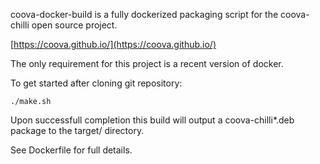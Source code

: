 coova-docker-build is a fully dockerized packaging script for the coova-chilli open source project.

[https://coova.github.io/](https://coova.github.io/)

The only requirement for this project is a recent version of docker.

To get started after cloning git repository:

  `./make.sh`

Upon successfull completion this build will output a coova-chilli*.deb package to the target/ directory.

See Dockerfile for full details.
